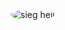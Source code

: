 <style>
  #i1 {
    border-radius: 50%;
  }
</style>

<img id="i1" src="https://ruskline.ru/images/cms/data/atributy/golubaya_svastika_2.jpg" alt="sieg heil" />

